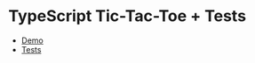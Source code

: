 TypeScript Tic-Tac-Toe + Tests
=========================================
-  [Demo](http://micahbolen.github.io/Tic-Tac-Toe/)
-  [Tests](http://micahbolen.github.io/Tic-Tac-Toe/tests.html)